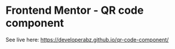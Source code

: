 # Frontend Mentor - QR code component

See live here: https://developerabz.github.io/qr-code-component/

